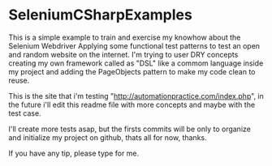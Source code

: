 # SeleniumCSharpExamples

This is a simple example to train and exercise my knowhow about the Selenium Webdriver Applying some functional test patterns to test an open and random website on the internet.
I'm trying to user DRY concepts creating my own framework called as "DSL" like a commom language inside my project and adding the PageObjects pattern to make my code clean to reuse.

This is the site that i'm testing "http://automationpractice.com/index.php", in the future i'll edit this readme file with more concepts and maybe with the test case.

I'll create more tests asap, but the firsts commits will be only to organize and initialize my project on github, thats all for now, thanks.

If you have any tip, please type for me.
